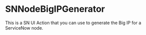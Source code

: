 # SNNodeBigIPGenerator
This is a SN UI Action that you can use to generate the Big IP for a ServiceNow node.
